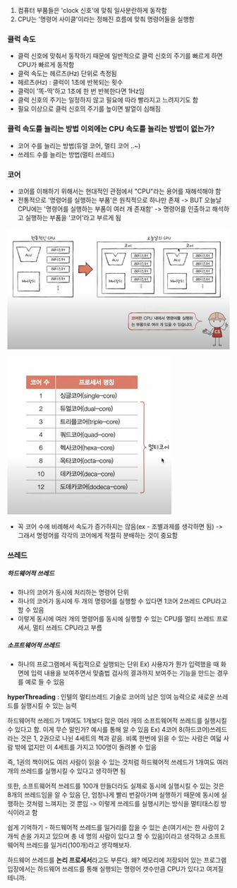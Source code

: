 1. 컴퓨터 부품들은 'clock 신호'에 맞춰 일사분란하게 동작함
2. CPU는 '명령어 사이클'이라는 정해진 흐름에 맞춰 명령어들을 실행함

### 클럭 속도
- 클럭 신호에 맞춰서 동작하기 때문에 일반적으로 클럭 신호의 주기를 빠르게 하면 CPU가 빠르게 동작함
- 클럭 속도는 헤르츠(Hz) 단위로 측정됨
- 헤르츠(Hz) : 클럭이 1초에 반복되는 횟수
- 클럭이 '똑-딱'하고 1초에 한 번 반복한다면 1Hz임
- 클럭 신호의 주기는 일정하지 않고 필요에 따라 빨라지고 느려지기도 함
- 필요 이상으로 클럭 신호의 주기를 높이면 발열이 심해짐

### 클럭 속도를 늘리는 방법 이외에는 CPU 속도를 늘리는 방법이 없는가?
- 코어 수를 늘리는 방법(듀얼 코어, 멀티 코어 ..~)
- 쓰레드 수를 늘리는 방법(멀티 쓰레드)

### 코어
- 코어를 이해하기 위해서는 현대적인 관점에서 "CPU"라는 용어를 재해석해야 함
- 전통적으로 '명령어를 실행하는 부품'은 원칙적으로 하나만 존재 -> BUT 오늘날 CPU에는 '명령어를 실행하는 부품이 여러 개 존재함' -> 명령어를 인출하고 해석하고 실행하는 부품을 '코어'라고 부르게 됨

![](../../README_resources/Pasted%20image%2020240115204204.png)

![](../../README_resources/Pasted%20image%2020240115204245.png)

- 꼭 코어 수에 비례해서 속도가 증가하지는 않음(ex - 조별과제를 생각하면 됨) -> 그래서 명령어를 각각의 코어에게 적절히 분배하는 것이 중요함

### 쓰레드
##### 하드웨어적 쓰레드
- 하나의 코어가 동시에 처리하는 명령어 단위
- 하나의 코어가 동시에 두 개의 명령어를 실행할 수 있다면 1코어 2쓰레드 CPU라고 할 수 있음
- 이렇게 동시에 여러 개의 명령어를 동시에 실행할 수 있는 CPU를 멀티 쓰레드 프로세서, 멀티 쓰레드 CPU라고 부름
##### 소프트웨어적 쓰레드
- 하나의 프로그램에서 독립적으로 실행되는 단위
Ex) 사용자가 뭔가 입력했을 때 화면에 입력 내용을 보여주면서 맞춤법 검사의 결과까지 보여주는 기능을 만드는 경우를 예로 들 수 있음

**hyperThreading** : 인텔의 멀티쓰레드 기술로 코어의 남은 잉여 능력으로 새로운 쓰레드를 실행시킬 수 있는 능력

하드웨어적 쓰레드가 1개여도 1개보다 많은 여러 개의 소프트웨어적 쓰레드를 실행시킬 수 있다고 함. 이게 무슨 말인가? 예시를 통해 알 수 있음
Ex)
4코어 8(하드코어)쓰레드라는 것은 1, 2권으로 나뉜 4세트의 책과 같음. 비록 한번에 읽을 수 있는 사람은 여덟 사람 밖에 없지만 이 4세트를 가지고 100명이 돌려볼 수 있음

즉, 1권의 책이어도 여러 사람이 읽을 수 있는 것처럼 하드웨어적 쓰레드가 1개여도 여러 개의 쓰레드를 실행시킬 수 있다고 생각하면 됨

또한, 소프트웨어적 쓰레드를 100개 만들더라도 실제로 동시에 실행시킬 수 있는 것은 8개의 쓰레드임을 알 수 있음 단, 엄청나게 빨리 번갈아가며 실행하기 때문에 동시에 실행하는 것처럼 느껴지는 것 뿐임 -> 이렇게 쓰레드를 실행시키는 방식을 멀티태스킹 방식이라고 함

쉽게 기억하기 - 하드웨어적 쓰레드를 일거리를 잡을 수 있는 손(여기서는 한 사람이 2개씩 손을 가지고 있으며 총 네 명의 사람이 있다고 할 수 있음)이라고 생각하고 소프트웨어적 쓰레드를 일거리(100개)라고 생각해보자.

하드웨어 쓰레드를 **논리 프로세서**라고도 부른다. 왜? 메모리에 저장되어 있는 프로그램 입장에서는 하드웨어 쓰레드를 통해 실행되는 명령어 갯수만큼 CPU가 있다고 여겨질 테니까.